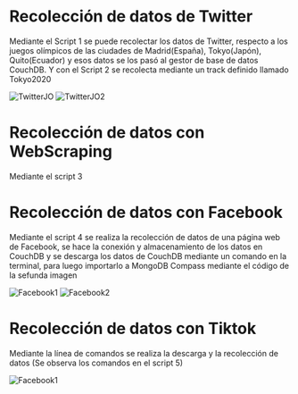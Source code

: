 # Recolección de datos de Twitter

Mediante el Script 1 se puede recolectar los datos de Twitter, respecto a los juegos olímpicos de las ciudades de Madrid(España), Tokyo(Japón), Quito(Ecuador) y esos datos se los pasó al gestor de base de datos CouchDB. Y con el Script 2 se recolecta mediante un track definido llamado Tokyo2020

<img src="https://i.postimg.cc/vH7mM9yr/Twitter-DB1.jpg" alt="TwitterJO"/>
<img src="https://i.postimg.cc/fbPz5f7N/Twitter-DB2.jpg" alt="TwitterJO2"/>

# Recolección de datos con WebScraping

Mediante el script 3


# Recolección de datos con Facebook

Mediante el script 4 se realiza la recolección de datos de una página web de Facebook, se hace la conexión y almacenamiento de los datos en CouchDB y se descarga los datos de CouchDB mediante un comando en la terminal, para luego importarlo a MongoDB Compass mediante el código de la sefunda imagen

<img src="https://i.postimg.cc/Hs9jCK1W/Facebook-S1.jpg" alt="Facebook1"/>
<img src="https://i.postimg.cc/ydRYppTH/Facebook-Descarga-CDB.jpg" alt="Facebook2"/>

# Recolección de datos con Tiktok

Mediante la línea de comandos se realiza la descarga y la recolección de datos (Se observa los comandos en el script 5)

<img src="https://i.postimg.cc/W4BsZ6cf/TikTok1.jpg" alt="Facebook1"/>


